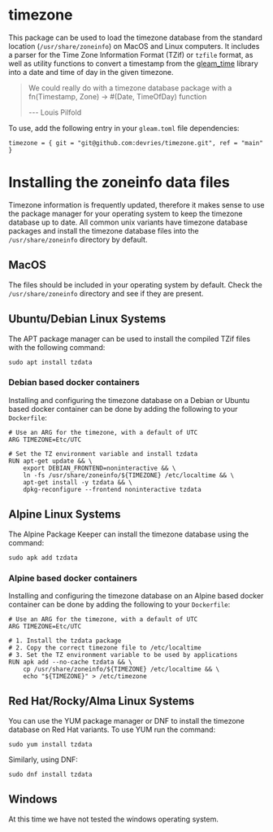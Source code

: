 # timezone

<!--#
[![Package Version](https://img.shields.io/hexpm/v/timezone)](https://hex.pm/packages/timezone)
[![Hex Docs](https://img.shields.io/badge/hex-docs-ffaff3)](https://hexdocs.pm/timezone/)
-->

This package can be used to load the timezone database from the standard location
(`/usr/share/zoneinfo`) on MacOS and Linux computers. It includes a parser for
the Time Zone Information Format (TZif) or `tzfile` format, as well as utility
functions to convert a timestamp from the
[gleam_time](https://hexdocs.pm/gleam_time/) library into a date and time
of day in the given timezone.

> We could really do with a timezone database package with a
> fn(Timestamp, Zone) -> #(Date, TimeOfDay) function
>
> --- Louis Pilfold

To use, add the following entry in your `gleam.toml` file dependencies:

```
timezone = { git = "git@github.com:devries/timezone.git", ref = "main" }
```
# Installing the zoneinfo data files
Timezone information is frequently updated, therefore it makes sense to use the
package manager for your operating system to keep the timezone database up to
date. All common unix variants have timezone database packages and install the
timezone database files into the `/usr/share/zoneinfo` directory by default.

## MacOS
The files should be included in your operating system by default. Check the
`/usr/share/zoneinfo` directory and see if they are present.

## Ubuntu/Debian Linux Systems
The APT package manager can be used to install the compiled TZif files with the
following command:

```
sudo apt install tzdata
```

### Debian based docker containers
Installing and configuring the timezone database on a Debian or Ubuntu based
docker container can be done by adding the following to your `Dockerfile`:

```
# Use an ARG for the timezone, with a default of UTC
ARG TIMEZONE=Etc/UTC

# Set the TZ environment variable and install tzdata
RUN apt-get update && \
    export DEBIAN_FRONTEND=noninteractive && \
    ln -fs /usr/share/zoneinfo/${TIMEZONE} /etc/localtime && \
    apt-get install -y tzdata && \
    dpkg-reconfigure --frontend noninteractive tzdata
```

## Alpine Linux Systems
The Alpine Package Keeper can install the timezone database using the command:

```
sudo apk add tzdata
```

### Alpine based docker containers
Installing and configuring the timezone database on an Alpine based docker
container can be done by adding the following to your `Dockerfile`:

```
# Use an ARG for the timezone, with a default of UTC
ARG TIMEZONE=Etc/UTC

# 1. Install the tzdata package
# 2. Copy the correct timezone file to /etc/localtime
# 3. Set the TZ environment variable to be used by applications
RUN apk add --no-cache tzdata && \
    cp /usr/share/zoneinfo/${TIMEZONE} /etc/localtime && \
    echo "${TIMEZONE}" > /etc/timezone
```

## Red Hat/Rocky/Alma Linux Systems
You can use the YUM package manager or DNF to install the timezone database
on Red Hat variants. To use YUM run the command:

```
sudo yum install tzdata
```

Similarly, using DNF:

```
sudo dnf install tzdata
```
## Windows
At this time we have not tested the windows operating system.
